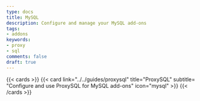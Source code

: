 ```yaml
---
type: docs
title: MySQL
description: Configure and manage your MySQL add-ons
tags:
- addons
keywords:
- proxy
- sql
comments: false
draft: true
---
```

{{< cards >}}
 {{< card link="../../guides/proxysql" title="ProxySQL" subtitle= "Configure and use ProxySQL for MySQL add-ons" icon="mysql" >}}
{{< /cards >}}
